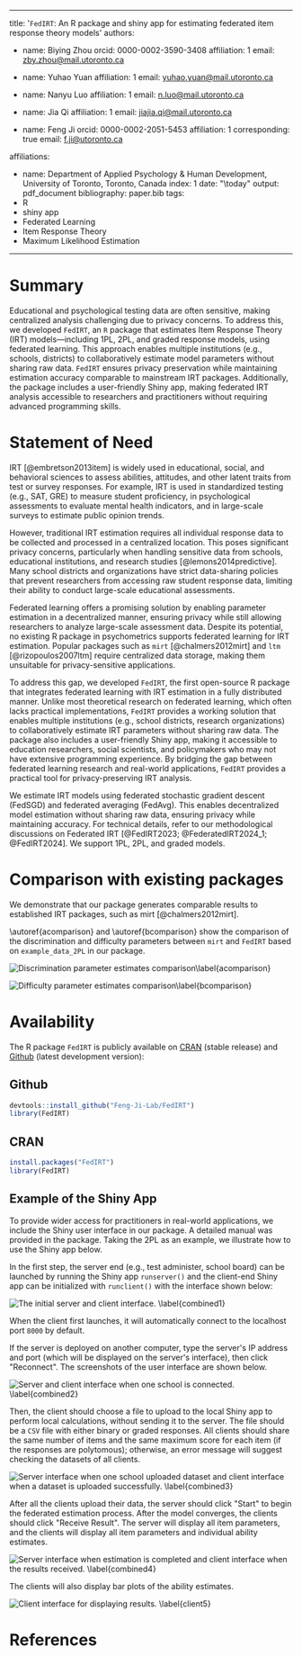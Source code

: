 
---
title: '``FedIRT``: An R package and shiny app for estimating federated item response theory models'
authors:
- name: Biying Zhou
  orcid: 0000-0002-3590-3408
  affiliation: 1
  email: zby.zhou@mail.utoronto.ca

- name: Yuhao Yuan
  affiliation: 1
  email: yuhao.yuan@mail.utoronto.ca

- name: Nanyu Luo
  affiliation: 1
  email: n.luo@mail.utoronto.ca

- name: Jia Qi
  affiliation: 1
  email: jiajia.qi@mail.utoronto.ca

- name: Feng Ji
  orcid: 0000-0002-2051-5453
  affiliation: 1
  corresponding: true
  email: f.ji@utoronto.ca


affiliations:
- name: Department of Applied Psychology & Human Development, University of Toronto, Toronto, Canada
  index: 1
date: "\\today"
output: pdf_document
bibliography: paper.bib
tags:
- R
- shiny app
- Federated Learning
- Item Response Theory
- Maximum Likelihood Estimation
<!-- header-includes:
  \usepackage{bm} -->
---

# Summary

Educational and psychological testing data are often sensitive, making centralized analysis challenging due to privacy concerns. To address this, we developed `FedIRT`, an `R` package that estimates Item Response Theory (IRT) models—including 1PL, 2PL, and graded response models, using federated learning. This approach enables multiple institutions (e.g., schools, districts) to collaboratively estimate model parameters without sharing raw data. `FedIRT` ensures privacy preservation while maintaining estimation accuracy comparable to mainstream IRT packages. Additionally, the package includes a user-friendly Shiny app, making federated IRT analysis accessible to researchers and practitioners without requiring advanced programming skills.

# Statement of Need

IRT [@embretson2013item] is widely used in educational, social, and behavioral sciences to assess abilities, attitudes, and other latent traits from test or survey responses. For example, IRT is used in standardized testing (e.g., SAT, GRE) to measure student proficiency, in psychological assessments to evaluate mental health indicators, and in large-scale surveys to estimate public opinion trends.

However, traditional IRT estimation requires all individual response data to be collected and processed in a centralized location. This poses significant privacy concerns, particularly when handling sensitive data from schools, educational institutions, and research studies [@lemons2014predictive]. Many school districts and organizations have strict data-sharing policies that prevent researchers from accessing raw student response data, limiting their ability to conduct large-scale educational assessments.

Federated learning offers a promising solution by enabling parameter estimation in a decentralized manner, ensuring privacy while still allowing researchers to analyze large-scale assessment data. Despite its potential, no existing R package in psychometrics supports federated learning for IRT estimation. Popular packages such as `mirt` [@chalmers2012mirt] and `ltm` [@rizopoulos2007ltm] require centralized data storage, making them unsuitable for privacy-sensitive applications.

To address this gap, we developed `FedIRT`, the first open-source R package that integrates federated learning with IRT estimation in a fully distributed manner. Unlike most theoretical research on federated learning, which often lacks practical implementations, `FedIRT` provides a working solution that enables multiple institutions (e.g., school districts, research organizations) to collaboratively estimate IRT parameters without sharing raw data. The package also includes a user-friendly Shiny app, making it accessible to education researchers, social scientists, and policymakers who may not have extensive programming experience. By bridging the gap between federated learning research and real-world applications, `FedIRT` provides a practical tool for privacy-preserving IRT analysis.

We estimate IRT models using federated stochastic gradient descent (FedSGD) and federated averaging (FedAvg). This enables decentralized model estimation without sharing raw data, ensuring privacy while maintaining accuracy. For technical details, refer to our methodological discussions on Federated IRT [@FedIRT2023; @FederatedIRT2024_1; @FedIRT2024]. We support 1PL, 2PL, and graded models.

# Comparison with existing packages

We demonstrate that our package generates comparable results to established IRT packages, such as mirt [@chalmers2012mirt].

\autoref{acomparison} and \autoref{bcomparison} show the comparison of the discrimination and difficulty parameters between `mirt` and `FedIRT` based on `example_data_2PL` in our package.

![Discrimination parameter estimates comparison\label{acomparison}](acomparison.png)

![Difficulty parameter estimates comparison\label{bcomparison}](bcomparison.png)


# Availability

The R package ``FedIRT`` is publicly available on [CRAN](https://cran.r-project.org/package=FedIRT) (stable release) and [Github](https://github.com/Feng-Ji-Lab/FedIRT) (latest development version):

## Github
``` r
devtools::install_github("Feng-Ji-Lab/FedIRT")
library(FedIRT)
```

## CRAN
``` r
install.packages("FedIRT")
library(FedIRT)
```

## Example of the Shiny App

To provide wider access for practitioners in real-world applications, we include the Shiny user interface in our package. A detailed manual was provided in the package. Taking the 2PL as an example, we illustrate how to use the Shiny app below.

In the first step, the server end (e.g., test administer, school board) can be launched by running the Shiny app `runserver()` and the client-end Shiny app can be initialized with `runclient()` with the interface shown below:

![The initial server and client interface. \label{combined1}](combined1.png)

When the client first launches, it will automatically connect to the localhost port `8000` by default. 

If the server is deployed on another computer, type the server's IP address and port (which will be displayed on the server's interface), then click "Reconnect". The screenshots of the user interface are shown below.

![Server and client interface when one school is connected. \label{combined2}](combined2.png)

Then, the client should choose a file to upload to the local Shiny app to perform local calculations, without sending it to the server. The file should be a `CSV` file with either binary or graded responses. All clients should share the same number of items and the same maximum score for each item (if the responses are polytomous); otherwise, an error message will suggest checking the datasets of all clients.



![Server interface when one school uploaded dataset and client interface when a dataset is uploaded successfully. \label{combined3}](combined3.png)

After all the clients upload their data, the server should click "Start" to begin the federated estimation process. After the model converges, the clients should click "Receive Result". The server will display all item parameters, and the clients will display all item parameters and individual ability estimates.


![Server interface when estimation is completed and client interface when the results received. \label{combined4}](combined4.png)

The clients will also display bar plots of the ability estimates. 

![Client interface for displaying results. \label{client5}](client5.png)

# References
